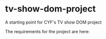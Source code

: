 # tv-show-dom-project

A starting point for CYF's TV show DOM project

The requirements for the project are here:
